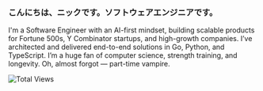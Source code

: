 ### こんにちは、ニックです。ソフトウェアエンジニアです。

I'm a Software Engineer with an AI-first mindset, building scalable products for Fortune 500s, Y Combinator startups, and high-growth companies. I’ve architected and delivered end-to-end solutions in Go, Python, and TypeScript. I’m a huge fan of computer science, strength training, and longevity. Oh, almost forgot — part-time vampire.

![Total Views](https://komarev.com/ghpvc/?username=garbalau-github&color=red)
